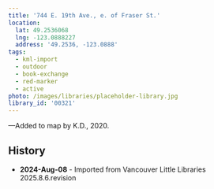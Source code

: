 ```yaml
---
title: '744 E. 19th Ave., e. of Fraser St.'
location:
  lat: 49.2536068
  lng: -123.0888227
  address: '49.2536, -123.0888'
tags:
  - kml-import
  - outdoor
  - book-exchange
  - red-marker
  - active
photo: /images/libraries/placeholder-library.jpg
library_id: '00321'
---
```

—Added to map by K.D., 2020.

## History
- **2024-Aug-08** - Imported from Vancouver Little Libraries 2025.8.6.revision

